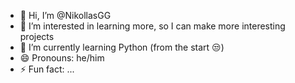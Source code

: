 - 👋 Hi, I’m @NikollasGG
- 👀 I’m interested in learning more, so I can make more interesting projects
- 🌱 I’m currently learning Python (from the start 😒)
- 😄 Pronouns: he/him
- ⚡ Fun fact: ...

<!---
NikollasGG/NikollasGG is a ✨ special ✨ repository because its `README.md` (this file) appears on your GitHub profile.
You can click the Preview link to take a look at your changes.
--->
